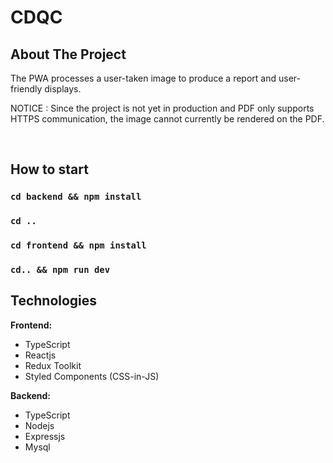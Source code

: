 # CDQC

## About The Project

The PWA processes a user-taken image to produce a report and user-friendly displays.

NOTICE : Since the project is not yet in production and PDF only supports HTTPS communication, the image cannot currently be rendered on the PDF.

<br>

## How to start

### `cd backend && npm install`

### `cd ..`

### `cd frontend && npm install`

### `cd.. && npm run dev`

## Technologies

**Frontend:**

- TypeScript
- Reactjs
- Redux Toolkit
- Styled Components (CSS-in-JS)

**Backend:**

- TypeScript
- Nodejs
- Expressjs
- Mysql

